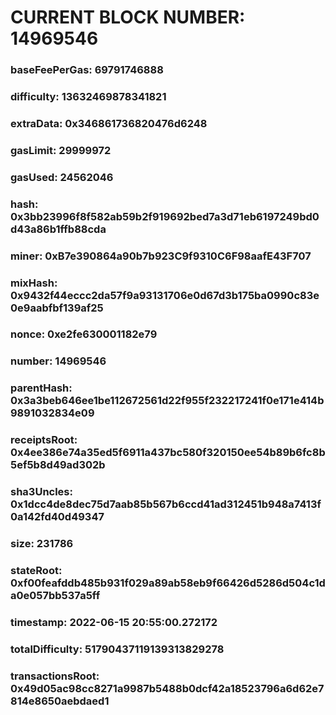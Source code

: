 # CURRENT BLOCK NUMBER: 14969546

### baseFeePerGas: 69791746888
### difficulty: 13632469878341821
### extraData: 0x346861736820476d6248
### gasLimit: 29999972
### gasUsed: 24562046
### hash: 0x3bb23996f8f582ab59b2f919692bed7a3d71eb6197249bd0d43a86b1ffb88cda
### miner: 0xB7e390864a90b7b923C9f9310C6F98aafE43F707
### mixHash: 0x9432f44eccc2da57f9a93131706e0d67d3b175ba0990c83e0e9aabfbf139af25
### nonce: 0xe2fe630001182e79
### number: 14969546
### parentHash: 0x3a3beb646ee1be112672561d22f955f232217241f0e171e414b9891032834e09
### receiptsRoot: 0x4ee386e74a35ed5f6911a437bc580f320150ee54b89b6fc8b5ef5b8d49ad302b
### sha3Uncles: 0x1dcc4de8dec75d7aab85b567b6ccd41ad312451b948a7413f0a142fd40d49347
### size: 231786
### stateRoot: 0xf00feafddb485b931f029a89ab58eb9f66426d5286d504c1da0e057bb537a5ff
### timestamp: 2022-06-15 20:55:00.272172
### totalDifficulty: 51790437119139313829278
### transactionsRoot: 0x49d05ac98cc8271a9987b5488b0dcf42a18523796a6d62e7814e8650aebdaed1
